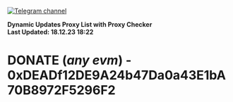 [![Telegram channel](https://img.shields.io/endpoint?url=https://runkit.io/damiankrawczyk/telegram-badge/branches/master?url=https://t.me/n4z4v0d)](https://t.me/n4z4v0d) 

**Dynamic Updates Proxy List with Proxy Checker**  
**Last Updated: 18.12.23 18:22**

# DONATE (_any evm_) - 0xDEADf12DE9A24b47Da0a43E1bA70B8972F5296F2
